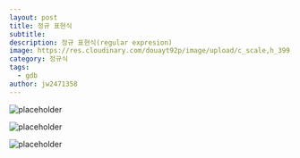 ```yaml
---
layout: post
title: 정규 표현식
subtitle: 
description: 정규 표현식(regular expresion)
image: https://res.cloudinary.com/douayt92p/image/upload/c_scale,h_399,q_auto,w_700/v1593004373/pixabay/toddler-hand-4867454_1920_rlno7q.jpg
category: 정규식
tags:
  - gdb
author: jw2471358
---
```


![placeholder](https://res.cloudinary.com/douayt92p/image/upload/c_scale,h_700,q_auto,w_700/v1596378286/dev/%EC%A0%95%EA%B7%9C%EC%8B%9D_20200726_004122881_nswrmm.png)

![placeholder](https://res.cloudinary.com/douayt92p/image/upload/c_scale,h_700,q_auto,w_700/v1596378286/dev/%EC%A0%95%EA%B7%9C%EC%8B%9D_20200726_004823302_q5unde.png)

![placeholder](https://res.cloudinary.com/douayt92p/image/upload/c_scale,h_399,q_auto,w_700/v1596378286/dev/%EC%A0%95%EA%B7%9C%EC%8B%9D_20200726_005021920_apfkai.png)

